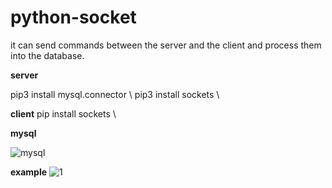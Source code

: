 # python-socket
 it can send commands between the server and the client and process them into the database.

**server**

pip3 install mysql.connector \\
pip3 install sockets \\


**client**
pip install sockets \\



**mysql**

![mysql](https://user-images.githubusercontent.com/30519822/61522121-5bf27a00-aa1a-11e9-8df0-eaceb71019c2.png)


**example**
![1](https://user-images.githubusercontent.com/30519822/61522915-04eda480-aa1c-11e9-8745-0493fe81a376.png)
